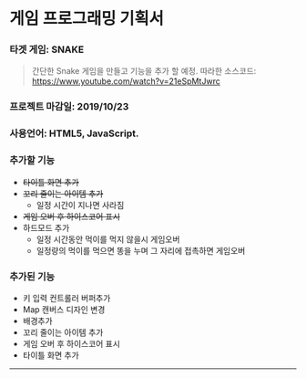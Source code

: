 # __게임 프로그래밍 기획서__


### __타겟 게임__: SNAKE
> 간단한 Snake 게임을 만들고 기능을 추가 할 예정.
> 따라한 소스코드: https://www.youtube.com/watch?v=21eSpMtJwrc

### __프로젝트 마감일__: 2019/10/23

### __사용언어__: HTML5, JavaScript.

### __추가할 기능__
  * ~~타이틀 화면 추가~~
  * ~~꼬리 줄이는 아이템 추가~~
    * 일정 시간이 지나면 사라짐
  * ~~게임 오버 후 하이스코어 표시~~
  * 하드모드 추가
    * 일정 시간동안 먹이를 먹지 않을시 게임오버
    * 일정량의 먹이를 먹으면 똥을 누며 그 자리에 접촉하면 게임오버

### __추가된 기능__
  * 키 입력 컨트롤러 버퍼추가
  * Map 캔버스 디자인 변경
  * 배경추가
  * 꼬리 줄이는 아이템 추가
  * 게임 오버 후 하이스코어 표시
  * 타이틀 화면 추가
-----------------

